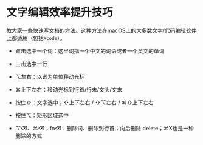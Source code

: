 # 文字编辑效率提升技巧

教大家一些快速写文档的方法。这种方法在macOS上的大多数文字/代码编辑软件上都适用（包括`Xcode`）。

* 双击选中一个词：这里词指一个中文的词语或者一个英文的单词

* 三击选中一行

* ⌥左右：以词为单位移动光标

* ⌘上下左右：移动光标到行首/行未/文头/文末

* 按住⇧：文字选中；⇧上下左右 / ⇧⌥左右 / ⌘⇧上下左右

* 按住⌥：矩形区域选中

* ⌥⌫、⌘⌫；fn⌫：删除词、删除到行首；向后删除 delete；⌘X也是一种删除的方式
